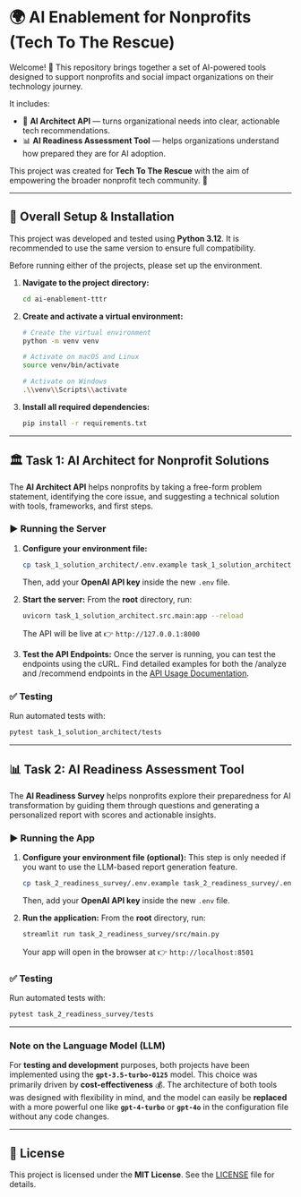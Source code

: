 # 🌍 AI Enablement for Nonprofits (Tech To The Rescue)

Welcome\! 👋
This repository brings together a set of AI-powered tools designed to support nonprofits and social impact organizations on their technology journey.

It includes:

  * 🤖 **AI Architect API** — turns organizational needs into clear, actionable tech recommendations.
  * 📊 **AI Readiness Assessment Tool** — helps organizations understand how prepared they are for AI adoption.

This project was created for **Tech To The Rescue** with the aim of empowering the broader nonprofit tech community. 💙

-----

## 🔧 Overall Setup & Installation

This project was developed and tested using **Python 3.12**. It is recommended to use the same version to ensure full compatibility.

Before running either of the projects, please set up the environment.

1.  **Navigate to the project directory:**

    ```bash
    cd ai-enablement-tttr
    ```

2.  **Create and activate a virtual environment:**

    ```bash
    # Create the virtual environment
    python -m venv venv
    ```

    ```bash
    # Activate on macOS and Linux
    source venv/bin/activate
    ```

    ```bash
    # Activate on Windows
    .\\venv\\Scripts\\activate
    ```

3.  **Install all required dependencies:**

    ```bash
    pip install -r requirements.txt
    ```

-----

## 🏛️ Task 1: AI Architect for Nonprofit Solutions

The **AI Architect API** helps nonprofits by taking a free-form problem statement, identifying the core issue, and suggesting a technical solution with tools, frameworks, and first steps.

### ▶️ Running the Server

1.  **Configure your environment file:**

    ```bash
    cp task_1_solution_architect/.env.example task_1_solution_architect/.env
    ```

    Then, add your **OpenAI API key** inside the new `.env` file.

2.  **Start the server:**
    From the **root** directory, run:

    ```bash
    uvicorn task_1_solution_architect.src.main:app --reload
    ```

    The API will be live at 👉 `http://127.0.0.1:8000`

3. **Test the API Endpoints:**
    Once the server is running, you can test the endpoints using the cURL.
    Find detailed examples for both the /analyze and /recommend endpoints in the [API Usage Documentation](https://github.com/AdamPrzychodni/ai-enablement-tttr/blob/main/task_1_solution_architect/README.md).

### ✅ Testing

Run automated tests with:

```bash
pytest task_1_solution_architect/tests
```

-----

## 📊 Task 2: AI Readiness Assessment Tool

The **AI Readiness Survey** helps nonprofits explore their preparedness for AI transformation by guiding them through questions and generating a personalized report with scores and actionable insights.

### ▶️ Running the App

1.  **Configure your environment file (optional):**
    This step is only needed if you want to use the LLM-based report generation feature.

    ```bash
    cp task_2_readiness_survey/.env.example task_2_readiness_survey/.env
    ```

    Then, add your **OpenAI API key** inside the new `.env` file.

2.  **Run the application:**
    From the **root** directory, run:

    ```bash
    streamlit run task_2_readiness_survey/src/main.py
    ```

    Your app will open in the browser at 👉 `http://localhost:8501`

### ✅ Testing

Run automated tests with:

```bash
pytest task_2_readiness_survey/tests
```

-----

### Note on the Language Model (LLM)

For **testing and development** purposes, both projects have been implemented using the **`gpt-3.5-turbo-0125`** model. This choice was primarily driven by **cost-effectiveness** 💰. The architecture of both tools was designed with flexibility in mind, and the model can easily be **replaced** with a more powerful one like **`gpt-4-turbo`** or **`gpt-4o`** in the configuration file without any code changes.

-----

## 📜 License

This project is licensed under the **MIT License**. See the [LICENSE](https://www.google.com/search?q=./LICENSE) file for details.